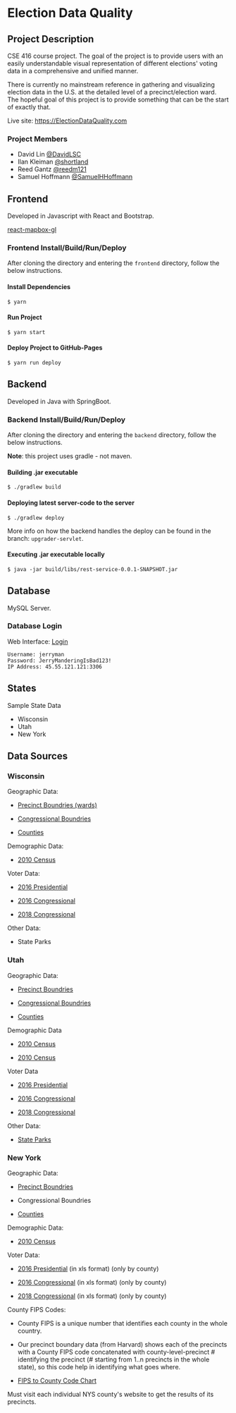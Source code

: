 # Election Data Quality

## Project Description

CSE 416 course project. The goal of the project is to provide users with an easily understandable visual representation of different elections' voting data in a comprehensive and unified manner.

There is currently no mainstream reference in gathering and visualizing election data in the U.S. at the detailed level of a precinct/election ward. The hopeful goal of this project is to provide something that can be the start of exactly that.

Live site: https://ElectionDataQuality.com

### Project Members

- David Lin [@DavidLSC](https://github.com/DavidLSC)
- Ilan Kleiman [@shortland](https://github.com/shortland)
- Reed Gantz [@reedm121](https://github.com/reedm121)
- Samuel Hoffmann [@SamuelHHoffmann](https://github.com/SamuelHHoffmann)

## Frontend

Developed in Javascript with React and Bootstrap.

[react-mapbox-gl](https://uber.github.io/react-map-gl/docs)

### Frontend Install/Build/Run/Deploy

After cloning the directory and entering the `frontend` directory, follow the below instructions.

#### Install Dependencies

`$ yarn`

#### Run Project

`$ yarn start`

#### Deploy Project to GitHub-Pages

`$ yarn run deploy`

## Backend

Developed in Java with SpringBoot.

### Backend Install/Build/Run/Deploy

After cloning the directory and entering the `backend` directory, follow the below instructions.

**Note**: this project uses gradle - not maven.

#### Building .jar executable

`$ ./gradlew build`

#### Deploying latest server-code to the server

`$ ./gradlew deploy`

More info on how the backend handles the deploy can be found in the branch: `upgrader-servlet`.

#### Executing .jar executable locally

`$ java -jar build/libs/rest-service-0.0.1-SNAPSHOT.jar`

## Database

MySQL Server.

### Database Login

Web Interface: [Login](http://45.55.121.121/phpmyadmin)

```text
Username: jerryman
Password: JerryManderingIsBad123!
IP Address: 45.55.121.121:3306
```

## States

Sample State Data

- Wisconsin
- Utah
- New York

## Data Sources

### Wisconsin

Geographic Data:

- [Precinct Boundries (wards)](https://data-ltsb.opendata.arcgis.com/datasets/d0d0b8de487f431281e2be3d488b0825)

- [Congressional Boundries](https://data-ltsb.opendata.arcgis.com/datasets/wisconsin-congressional-districts-2011/data)

- [Counties](https://data-wi-dnr.opendata.arcgis.com/datasets/8b8a0896378449538cf1138a969afbc6_3)

Demographic Data:

- [2010 Census](https://www2.census.gov/census_2010/03-Demographic_Profile_with_SF1geos/?#)

Voter Data:

- [2016 Presidential](https://data-ltsb.opendata.arcgis.com/datasets/2012-2020-election-data-with-2018-wards)

- [2016 Congressional](https://data-ltsb.opendata.arcgis.com/datasets/2012-2020-election-data-with-2018-wards)

- [2018 Congressional](https://data-ltsb.opendata.arcgis.com/datasets/2012-2020-election-data-with-2018-wards)

Other Data:

- State Parks

### Utah

Geographic Data:

- [Precinct Boundries](https://gis.utah.gov/data/political/voter-precincts/)

- [Congressional Boundries](https://gis.utah.gov/data/political/2012-2021-house-senate-congressional-districts/)

- [Counties](https://gis.utah.gov/data/boundaries/citycountystate/)

Demographic Data

- [2010 Census](https://www2.census.gov/census_2010/03-Demographic_Profile_with_SF1geos/?#)

- [2010 Census](https://gis.utah.gov/data/demographic/census/#2010Census)

Voter Data

- [2016 Presidential](https://myaccount.dropsend.com/file/1d42ada04fb995c8)

- [2016 Congressional](https://myaccount.dropsend.com/file/1d42ada04fb995c8)

- [2018 Congressional](https://myaccount.dropsend.com/file/1d42ada04fb995c8)

Other Data:

- [State Parks](https://gis.utah.gov/data/boundaries/wilderness/)

### New York

Geographic Data:

- [Precinct Boundries](https://dataverse.harvard.edu/dataset.xhtml?persistentId=hdl:1902.1/16320&studyListingIndex=2_3cfc56a7c5a06219bd1114590f1c)

- Congressional Boundries

- [Counties](http://gis.ny.gov/gisdata/inventories/details.cfm?DSID=927)

Demographic Data:

- [2010 Census](https://www2.census.gov/census_2010/03-Demographic_Profile_with_SF1geos/?#)

Voter Data:

- [2016 Presidential](https://www.elections.ny.gov/2016ElectionResults.html) (in xls format) (only by county)

- [2016 Congressional](https://www.elections.ny.gov/2016ElectionResults.html) (in xls format) (only by county)

- [2018 Congressional](https://www.elections.ny.gov/2018ElectionResults.html) (in xls format) (only by county)

County FIPS Codes:

- County FIPS is a unique number that identifies each county in the whole country.

- Our precinct boundary data (from Harvard) shows each of the precincts with a County FIPS code concatenated with county-level-precinct # identifying the precinct (# starting from 1..n precincts in the whole state), so this code help in identifying what goes where.

- [FIPS to County Code Chart](https://www.nrcs.usda.gov/wps/portal/nrcs/detail/national/home/?cid=nrcs143_013697)

Must visit each individual NYS county's website to get the results of its precincts.

<!-- - [Albany County](#)

- [Allegany County](#)

- [Bronx County](#)

- [Broome County](#)

- [Cattaraugus County ](#)

- [Cayuga County ](#)

- [Chautauqua County](https://chqgov.com/board-elections/historical-election-results)

- [Chemung County](#)

- [Chenango County](#)

- [Clinton County](#)

- [Columbia County](#)

- [Cortland County](#)

- [Delaware County](#)

- [Dutchess County](#)

- [Erie County](#)

- [Essex County](#)

- [Franklin County](#)

- [Fulton County](#)

- [Genesee County](#)

- [Greene County](#)

- [Hamilton County](#)

- [Herkimer County](#)

- [Jefferson County](#)

- [Kings County](#)

- [Kings County](#)

- [Lewis County](#)

- [Livingston County](#)

- [Madison County](#)

- [Monroe County](#)

- [Montgomery County](#)

- [Nassau County](#)

- [New York County](#)

- [Niagara County](#)

- [Oneida County](#)

- [Onondaga County](#)

- [Ontario County](#)

- [Orange County](#)

- [Orleans County](#)

- [Oswego County](#)

- [Otsego County](#)

- [Putnam County](#)

- [Queens County](#)

- [Rensselaer County](#)

- [Richmond County](#)

- [Rockland County](#)

- [St. Lawrence County](#)

- [Saratoga County](#)

- [Schenectady County](#)

- [Schoharie County](#)

- [Schuyler County](#)

- [Seneca County](#)

- [Steuben County](#)

- [Suffolk County](#)

- [Sullivan County](#)

- [Tioga County](#)

- [Tompkins County](#)

- [Ulster County](#)

- [Warren County](#)

- [Washington County](#)

- [Wayne County](#)

- [Westchester County](#)

- [Wyoming County](#)

- [Yates County](#)

Other Data:

- [State Parks](https://gis.ny.gov/gisdata/inventories/details.cfm?DSID=430) -->

